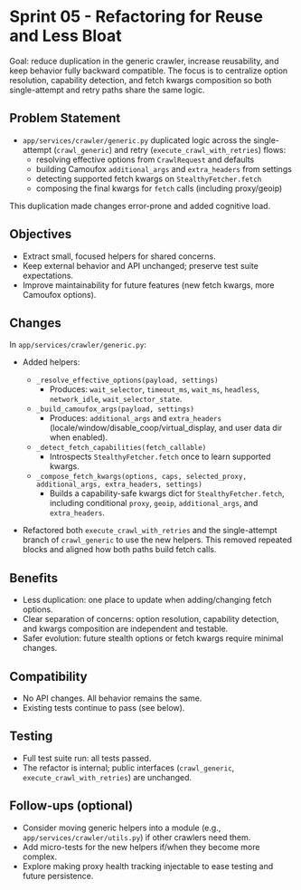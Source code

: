 # Sprint 05 - Refactoring for Reuse and Less Bloat

Goal: reduce duplication in the generic crawler, increase reusability, and keep behavior fully backward compatible. The focus is to centralize option resolution, capability detection, and fetch kwargs composition so both single-attempt and retry paths share the same logic.

## Problem Statement

- `app/services/crawler/generic.py` duplicated logic across the single-attempt (`crawl_generic`) and retry (`execute_crawl_with_retries`) flows:
  - resolving effective options from `CrawlRequest` and defaults
  - building Camoufox `additional_args` and `extra_headers` from settings
  - detecting supported fetch kwargs on `StealthyFetcher.fetch`
  - composing the final kwargs for `fetch` calls (including proxy/geoip)

This duplication made changes error-prone and added cognitive load.

## Objectives

- Extract small, focused helpers for shared concerns.
- Keep external behavior and API unchanged; preserve test suite expectations.
- Improve maintainability for future features (new fetch kwargs, more Camoufox options).

## Changes

In `app/services/crawler/generic.py`:

- Added helpers:
  - `_resolve_effective_options(payload, settings)`
    - Produces: `wait_selector`, `timeout_ms`, `wait_ms`, `headless`, `network_idle`, `wait_selector_state`.
  - `_build_camoufox_args(payload, settings)`
    - Produces: `additional_args` and `extra_headers` (locale/window/disable_coop/virtual_display, and user data dir when enabled).
  - `_detect_fetch_capabilities(fetch_callable)`
    - Introspects `StealthyFetcher.fetch` once to learn supported kwargs.
  - `_compose_fetch_kwargs(options, caps, selected_proxy, additional_args, extra_headers, settings)`
    - Builds a capability-safe kwargs dict for `StealthyFetcher.fetch`, including conditional `proxy`, `geoip`, `additional_args`, and `extra_headers`.

- Refactored both `execute_crawl_with_retries` and the single-attempt branch of `crawl_generic` to use the new helpers. This removed repeated blocks and aligned how both paths build fetch calls.

## Benefits

- Less duplication: one place to update when adding/changing fetch options.
- Clear separation of concerns: option resolution, capability detection, and kwargs composition are independent and testable.
- Safer evolution: future stealth options or fetch kwargs require minimal changes.

## Compatibility

- No API changes. All behavior remains the same.
- Existing tests continue to pass (see below).

## Testing

- Full test suite run: all tests passed.
- The refactor is internal; public interfaces (`crawl_generic`, `execute_crawl_with_retries`) are unchanged.

## Follow‑ups (optional)

- Consider moving generic helpers into a module (e.g., `app/services/crawler/utils.py`) if other crawlers need them.
- Add micro-tests for the new helpers if/when they become more complex.
- Explore making proxy health tracking injectable to ease testing and future persistence.


